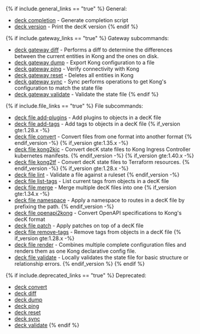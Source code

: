 {% if include.general_links == "true" %}
General:
* [deck completion](/deck/{{page.release}}/reference/deck_completion/)	 - Generate completion script
* [deck version](/deck/{{page.release}}/reference/deck_version/) - Print the decK version
{% endif %}

{% if include.gateway_links == "true" %}
Gateway subcommands:
* [deck gateway diff](/deck/{{page.release}}/reference/deck_gateway_diff/)	- Performs a diff to determine the differences between the current entities in Kong and the ones on disk.
* [deck gateway dump](/deck/{{page.release}}/reference/deck_gateway_dump/)	- Export Kong configuration to a file
* [deck gateway ping](/deck/{{page.release}}/reference/deck_gateway_ping/)	- Verify connectivity with Kong
* [deck gateway reset](/deck/{{page.release}}/reference/deck_gateway_reset/) - Deletes all entities in Kong
* [deck gateway sync](/deck/{{page.release}}/reference/deck_gateway_sync/)	- Sync performs operations to get Kong's configuration to match the state file
* [deck gateway validate](/deck/{{page.release}}/reference/deck_gateway_validate/)	- Validate the state file
{% endif %}

{% if include.file_links == "true" %}
File subcommands:
* [deck file add-plugins](/deck/{{page.release}}/reference/deck_file_add-plugins)	 - Add plugins to objects in a decK file
* [deck file add-tags](/deck/{{page.release}}/reference/deck_file_add-tags)	 - Add tags to objects in a decK file
{% if_version gte:1.28.x -%}
* [deck file convert](/deck/{{page.release}}/reference/deck_file_convert)	 - Convert files from one format into another format
{% endif_version -%}
{% if_version gte:1.35.x -%}
* [deck file kong2kic](/deck/{{page.release}}/reference/deck_file_kong2kic)	 - Convert decK state files to Kong Ingress Controller kubernetes manifests.
{% endif_version -%}
{% if_version gte:1.40.x -%}
* [deck file kong2tf](/deck/{{page.release}}/reference/deck_file_kong2tf)	 - Convert decK state files to Terraform resources.
{% endif_version -%}
{% if_version gte:1.28.x -%}
* [deck file lint](/deck/{{page.release}}/reference/deck_file_lint)	 - Validate a file against a ruleset
{% endif_version -%}
* [deck file list-tags](/deck/{{page.release}}/reference/deck_file_list-tags)	 - List current tags from objects in a decK file
* [deck file merge](/deck/{{page.release}}/reference/deck_file_merge)	 - Merge multiple decK files into one
{% if_version gte:1.34.x -%}
* [deck file namespace](/deck/{{page.release}}/reference/deck_file_namespace)	 - Apply a namespace to routes in a decK file by prefixing the path.
{% endif_version -%}
* [deck file openapi2kong](/deck/{{page.release}}/reference/deck_file_openapi2kong)	 - Convert OpenAPI specifications to Kong's decK format
* [deck file patch](/deck/{{page.release}}/reference/deck_file_patch)	 - Apply patches on top of a decK file
* [deck file remove-tags](/deck/{{page.release}}/reference/deck_file_remove-tags)	 - Remove tags from objects in a decK file
{% if_version gte:1.28.x -%}
* [deck file render](/deck/{{page.release}}/reference/deck_file_render)	 - Combines multiple complete configuration files and renders them as one Kong declarative config file.
* [deck file validate](/deck/{{page.release}}/reference/deck_file_validate)	 - Locally validates the state file for basic structure or relationship errors.
{% endif_version %}
{% endif %}

{% if include.deprecated_links == "true" %}
Deprecated:
* [deck convert](/deck/{{page.release}}/reference/deck_convert/)
* [deck diff](/deck/{{page.release}}/reference/deck_diff/)
* [deck dump](/deck/{{page.release}}/reference/deck_dump/)
* [deck ping](/deck/{{page.release}}/reference/deck_ping/)
* [deck reset](/deck/{{page.release}}/reference/deck_reset/)
* [deck sync](/deck/{{page.release}}/reference/deck_sync/)
* [deck validate](/deck/{{page.release}}/reference/deck_validate/)
{% endif %}
